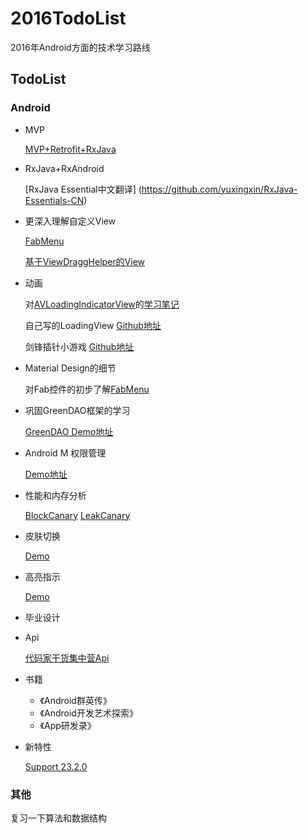 # 2016TodoList
2016年Android方面的技术学习路线

## TodoList
### Android
* MVP

  [MVP+Retrofit+RxJava](https://github.com/basti-shi031/GankMVPSample)

* RxJava+RxAndroid
 
  [RxJava Essential中文翻译] (https://github.com/yuxingxin/RxJava-Essentials-CN)
 
* 更深入理解自定义View

  [FabMenu](https://github.com/basti-shi031/FloatActionButtonMenu/tree/master)
  
  [基于ViewDraggHelper的View](https://github.com/basti-shi031/SlideCardView)
 
* 动画

  对[AVLoadingIndicatorView](https://github.com/81813780/AVLoadingIndicatorView)的[学习笔记](https://github.com/basti-shi031/AnimationLoadingView)

  自己写的LoadingView [Github地址](https://github.com/basti-shi031/PacmanLoadingView)
  
  剑锋插针小游戏 [Github地址](https://github.com/basti-shi031/AASample/tree/master)
 
* Material Design的细节

  对Fab控件的初步了解[FabMenu](https://github.com/basti-shi031/FloatActionButtonMenu/tree/master)
 
* 巩固GreenDAO框架的学习

  [GreenDAO Demo地址](https://github.com/basti-shi031/GreenDAOSample)

* Android M 权限管理 

  [Demo地址](https://github.com/basti-shi031/PermissionsSample/blob/master/notes.md)

* 性能和内存分析

  [BlockCanary](https://github.com/moduth/blockcanary)
  [LeakCanary](https://github.com/square/leakcanary)

* 皮肤切换

  [Demo](https://github.com/basti-shi031/SkinSelector/tree/master)

* 高亮指示

  [Demo](https://github.com/hongyangAndroid/Highlight)
 
* 毕业设计
 
* Api

  [代码家干货集中营Api](http://gank.io/api)
  
* 书籍

  * 《Android群英传》
  * 《Android开发艺术探索》
  * 《App研发录》

* 新特性

   [Support 23.2.0](https://github.com/basti-shi031/Support_23_2_0_Sample)
   
### 其他
复习一下算法和数据结构
